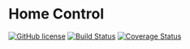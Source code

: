 # Home Control

[![GitHub license](https://img.shields.io/github/license/chrisEff/home-server-gui-react.svg)](LICENSE)
[![Build Status](https://travis-ci.com/chrisEff/home-server-gui-react.svg?branch=master)](https://travis-ci.com/chrisEff/home-server-gui-react)
[![Coverage Status](https://coveralls.io/repos/github/chrisEff/home-server-gui-react/badge.svg?branch=master)](https://coveralls.io/github/chrisEff/home-server-gui-react?branch=master)
